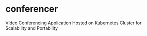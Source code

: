 # conferencer
Video Conferencing Application Hosted on Kubernetes Cluster for Scalability and Portability
